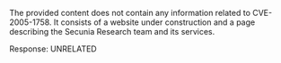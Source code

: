 The provided content does not contain any information related to CVE-2005-1758. It consists of a website under construction and a page describing the Secunia Research team and its services.

Response: UNRELATED